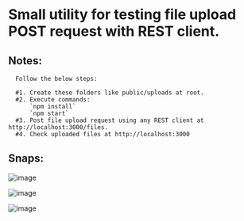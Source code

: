 # Small utility for testing file upload POST request with REST client.

## Notes:
```
  Follow the below steps:
  
  #1. Create these folders like public/uploads at root.
  #2. Execute commands:
      `npm install`
      `npm start`
  #3. Post file upload request using any REST client at http://localhost:3000/files.
  #4. Check uploaded files at http://localhost:3000
```

## Snaps:

![image](https://user-images.githubusercontent.com/49634982/118924501-ccda8400-b95a-11eb-87ff-a01152902804.png)


![image](https://user-images.githubusercontent.com/49634982/118856509-abdf4800-b8f4-11eb-85d7-408f99cd2b99.png)


![image](https://user-images.githubusercontent.com/49634982/118855786-d2e94a00-b8f3-11eb-9d2c-db532ca5524b.png)

